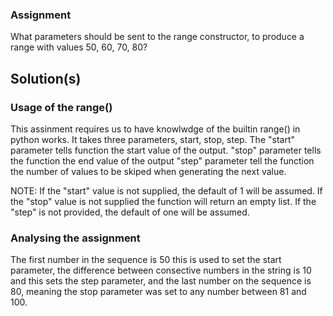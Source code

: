 ### Assignment
What parameters should be sent to the range constructor, to produce a range with values 50, 60, 70, 80?

## Solution(s)
### Usage of  the range()
This assinment requires us to have knowlwdge of the builtin range() in python works.
It takes three parameters, start, stop, step. 
The "start" parameter tells function the start value of the output.
"stop" parameter tells the function the end value of the output
"step" parameter tell the function the number of values to be skiped when generating the next value.

NOTE: 
If the "start" value is not supplied, the default of 1 will be assumed.
If the "stop" value is not supplied the function will return an empty list.
If the "step" is not provided, the default of one will be assumed.

### Analysing the assignment
The first number in the sequence is 50 this is used to set the start parameter, the difference between consective numbers in the string is 10 and this sets the step parameter, and the last number on the sequence is 80, meaning the stop parameter was set to any number between 81 and 100.